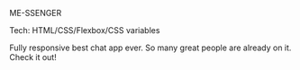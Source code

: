 ME-SSENGER

Tech: HTML/CSS/Flexbox/CSS variables

Fully responsive best chat app ever. 
So many great people are already on it. 
Check it out!
